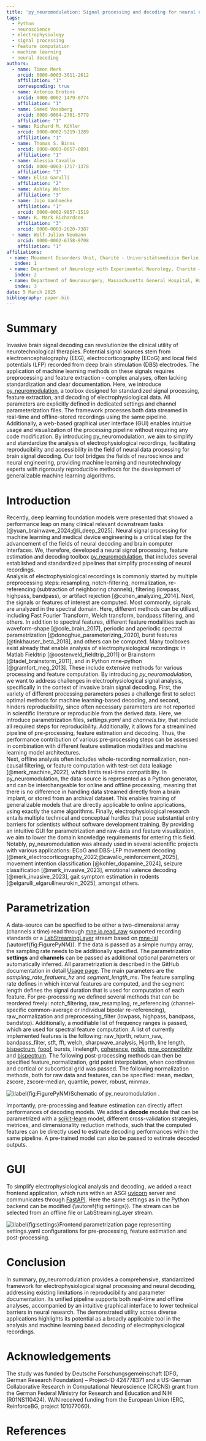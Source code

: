 ```yaml
---
title: 'py_neuromodulation: Signal processing and decoding for neural electrophysiological recordings'
tags:
  - Python
  - neuroscience
  - electrophysiology
  - signal processing
  - feature computation
  - machine learning
  - neural decoding
authors:
  - name: Timon Merk
    orcid: 0000-0003-3011-2612
    affiliation: "1"
    corresponding: true
  - name: Antonio Brotons
    orcid: 0000-0002-1479-0774
    affiliation: "1"
  - name: Samed Vossberg
    orcid: 0009-0004-2701-5779
    affiliation: "1"
  - name: Richard M. Köhler
    orcid: 0000-0002-5219-1289
    affiliation: "1"
  - name: Thomas S. Binns
    orcid: 0000-0003-0657-0891
    affiliation: "1"
  - name: Alessia Cavallo
    orcid: 0000-0003-1717-1378
    affiliation: "1"
  - name: Elisa Garulli
    affiliation: "2"
  - name: Ashley Walton
    affiliation: "3"
  - name: Jojo Vanhoecke
    affiliation: "1"
    orcid: 0000-0002-9857-1519
  - name: R. Mark Richardson
    affiliation: "3"
    orcid: 0000-0003-2620-7387
  - name: Wolf-Julian Neumann
    orcid: 0000-0002-6758-9708
    affiliation: "1"
affiliations:
 - name: Movement Disorders Unit, Charité - Universitätsmedizin Berlin, Berlin, Germany
   index: 1
 - name: Department of Neurology with Experimental Neurology, Charité – Universitätsmedizin Berlin, Berlin, Germany
   index: 2
 - name: Department of Neurosurgery, Massachusetts General Hospital, Harvard Medical School, Boston, Massachusetts, USA
   index: 3
date: 5 March 2025
bibliography: paper.bib
---
```


# Summary

Invasive brain signal decoding can revolutionize the clinical utility of neurotechnological therapies. Potential signal sources stem from electroencephalography (EEG), electrocorticography (ECoG) and local field potentials (LFP) recorded from deep brain stimulation (DBS) electrodes. The application of machine learning methods on these signals requires preprocessing and feature extraction – complex analyses, often lacking standardization and clear documentation. Here, we introduce [py_neuromodulation](https://github.com/neuromodulation/py_neuromodulation), a toolbox designed for standardized signal processing, feature extraction, and decoding of electrophysiological data. All parameters are explicitly defined in dedicated settings and channel parameterization files. The framework processes both data streamed in real-time and offline-stored recordings using the same pipeline. Additionally, a web-based graphical user interface (GUI) enables intuitive usage and visualization of the processing pipeline without requiring any code modification. By introducing py_neuromodulation, we aim to simplify and standardize the analysis of electrophysiological recordings, facilitating reproducibility and accessibility in the field of neural data processing for brain signal decoding. Our tool bridges the fields of neuroscience and neural engineering, providing machine learning and neurotechnology experts with rigorously reproducible methods for the development of generalizable machine learning algorithms. 

# Introduction

Recently, deep learning foundation models were presented that showed a performance leap on many clinical relevant downstream tasks [@yuan_brainwave_2024;@li_deep_2025]. Neural signal processing for machine learning and medical device engineering is a critical step for the advancement of the fields of neural decoding and brain computer interfaces. We, therefore, developed a neural signal processing, feature estimation and decoding toolbox [py_neuromodulation](https://github.com/neuromodulation/py_neuromodulation), that includes several established and standardized pipelines that simplify processing of neural recordings.  
Analysis of electrophysiological recordings is commonly started by multiple preprocessing steps: resampling, notch-filtering, normalization, re-referencing (subtraction of neighboring channels), filtering (lowpass, highpass, bandpass), or artifact rejection [@cohen_analyzing_2014]. Next, the signals or features of interest are computed. Most commonly, signals are analyzed in the spectral domain. Here, different methods can be utilized, including Fast Fourier Transform, Welch transform, bandpass filtering, and others. In addition to spectral features, different feature modalities such as waveform-shape [@cole_brain_2017], periodic and aperiodic spectral parametrization [@donoghue_parameterizing_2020], burst features [@tinkhauser_beta_2018], and others can be computed.
Many toolboxes exist already that enable analysis of electrophysiological recordings: in Matlab Fieldtrip [@oostenveld_fieldtrip_2011] or Brainstorm [@tadel_brainstorm_2011], and in Python mne-python [@gramfort_meg_2013]. These include extensive methods for various processing and feature computation.
By introducing *py_neuromodulation*, we want to address challenges in electrophysiological signal analysis, specifically in the context of invasive brain signal decoding.
First, the variety of different processing parameters poses a challenge first to select optimal methods for machine learning-based decoding, and second, hinders reproducibility, since often necessary parameters are not reported in scientific literature or reproducible from the derived data. Here, we introduce parametrization files, *settings.yaml* and *channels.tsv*, that include all required steps for reproducibility. Additionally, it allows for a streamlined pipeline of pre-processing, feature estimation and decoding. Thus, the performance contribution of various pre-processing steps can be assessed in combination with different feature estimation modalities and machine learning model architectures.  
Next, offline analysis often includes whole-recording normalization, non-causal filtering, or feature computation with test-set data leakage [@merk_machine_2022], which limits real-time compatibility. In py_neuromodulation, the data-source is represented as a Python generator, and can be interchangeable for online and offline processing, meaning that there is no difference in handling data streamed directly from a brain implant, or stored from an archival dataset. This enables training of generalizable models that are directly applicable to online applications, using exactly the same algorithms. 
Finally, electrophysiological research entails multiple technical and conceptual hurdles that pose substantial entry barriers for scientists without software development training. By providing an intuitive GUI for parametrization and raw-data and feature visualization, we aim to lower the domain knowledge requirements for entering this field.
Notably, py_neuromodulation was already used in several scientific projects with various applications: ECoG and DBS-LFP movement decoding [@merk_electrocorticography_2022;@cavallo_reinforcement_2025], movement intention classification [@kohler_dopamine_2024], seizure classification [@merk_invasive_2023], emotional valence decoding [@merk_invasive_2023], gait symptom estimation in rodents [@elgarulli_elgarullineurokin_2025], amongst others.

<!-- which wraps several functions around mne-python [@Gramfort2013] and [mne-lsl](https://github.com/mne-tools/mne-lsl). `py_neuromodulation` allows for temporal resolved feature estimation of multiple feature modalities not included in the aforementioned packages. 
In additon, all pre-processing and feature estimation routines can be parametrized using a settings.yaml file which allows for quick tests, reproduction and distribution of the utilized analysis settings. -->

# Parametrization

A data-source can be specified to be either a two-dimensional array (channels x time) read through [mne.io.read_raw](https://mne.tools/1.8/generated/mne.io.read_raw.html) supported recording standards or a [LabStreamingLayer](https://labstreaminglayer.org/#/) stream based on [mne-lsl](https://github.com/mne-tools/mne-lsl) (\autoref{fig:FigurePyNM}). If the data is passed as a simple numpy array, the sampling rate needs to be additionally specified. The parametrization **settings** and **channels** can be passed as additional optional parameters or automatically inferred.
All parametrization is described in the GitHub documentation in detail [Usage page](https://neuromodulation.github.io/py_neuromodulation/). The main parameters are the *sampling_rate_featuers_hz* and *segment_length_ms*. The feature sampling rate defines in which interval features are computed, and the segment length defines the signal duration that is used for computation of each feature. For pre-processing we defined several methods that can be reordered freely: notch_filtering, raw_resampling, re_referencing (channel-specific common-average or individual bipolar re-referencing), raw_normalization and preprocessing_filter (lowpass, highpass, bandpass, bandstop). Additionally, a modifiable list of frequency ranges is passed, which are used for spectral feature computation. A list of currently implemented features is the following: raw_hjorth, return_raw, bandpass_filter, stft, fft, welch, sharpwave_analysis, Hjorth, line length, [bispectrum](https://github.com/braindatalab/PyBispectra), [fooof](https://fooof-tools.github.io/fooof/index.html), bursts, linelength, [coherence](https://docs.scipy.org/doc/scipy/reference/generated/scipy.signal.coherence.html), [nolds](https://cschoel.github.io/nolds/), [mne_connectivity](https://mne.tools/mne-connectivity/stable/index.html) and [bispectrum](https://github.com/braindatalab/PyBispectra). The following post-processing methods can then be specified feature_normalization, grid point interpolation, when coordinates and cortical or subcortical grid was passed. The following normalization methods, both for raw data and features, can be specified: mean, median, zscore, zscore-median, quantile, power, robust, minmax.

![\label{fig:FigurePyNM}Schematic of py_neuromodulation .](FigurePyNM.png)

Importantly, pre-processing and feature estimation can directly affect performances of decoding models. We added a **decode** module that can be parametrized with a [scikit-learn](https://scikit-learn.org/stable/) model, different cross-validation strategies, metrices, and dimensionality reduction methods, such that the computed features can be directly used to estimate decoding performances within the same pipeline. A pre-trained model can also be passed to estimate decoded outputs.

# GUI

To simplify electrophysiological analysis and decoding, we added a react frontend application, which runs within an ASGI [uvicorn](https://www.uvicorn.org/) server and communicates through [FastAPI](https://fastapi.tiangolo.com/). Here the same settings as in the Python backend can be modified (\autoref{fig:settings}). The stream can be selected from an offline file or LabStreamingLayer stream. 

![\label{fig:settings}Frontend parametrization page representing `settings.yaml` configurations for pre-processing, feature estimation and post-processing.](settings.png)

# Conclusion

In summary, py_neuromodulation provides a comprehensive, standardized framework for electrophysiological signal processing and neural decoding, addressing existing limitations in reproducibility and parameter documentation. Its unified pipeline supports both real-time and offline analyses, accompanied by an intuitive graphical interface to lower technical barriers in neural research. The demonstrated utility across diverse applications highlights its potential as a broadly applicable tool in the analysis and machine learning based decoding of electrophysiological recordings.

# Acknowledgements

The study was funded by Deutsche Forschungsgemeinschaft (DFG, German Research Foundation) – Project-ID 424778371 and a US-German Collaborative Research in Computational Neuroscience (CRCNS) grant from the German Federal Ministry for Research and Education and NIH (R01NS110424). WJN received funding from the European Union (ERC, ReinforceBG, project 101077060).

# References

